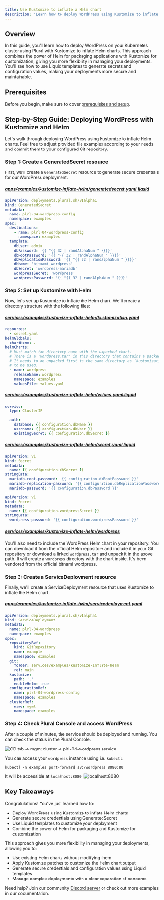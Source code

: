 ```yaml
---
title: Use Kustomize to inflate a Helm chart
description: 'Learn how to deploy WordPress using Kustomize to inflate Helm charts, combining the power of Helm for packaging and Kustomize for customization'
---
```

## Overview
In this guide, you'll learn how to deploy WordPress on your Kubernetes cluster using Plural with Kustomize to inflate Helm charts.
This approach combines the power of Helm for packaging applications with Kustomize for customization, giving you more flexibility
in managing your deployments. You'll see how to use Liquid templates to generate secrets and configuration values, making your
deployments more secure and maintainable.

## Prerequisites

Before you begin, make sure to cover [prerequisites and setup](../#prerequisites).

## Step-by-Step Guide: Deploying WordPress with Kustomize and Helm
Let's walk through deploying WordPress using Kustomize to inflate Helm charts. Feel free to adjust provided file
examples according to your needs and commit them to your configured Git repository.

### Step 1: Create a GeneratedSecret resource
First, we'll create a `GeneratedSecret` resource to generate secure credentials for our WordPress deployment.

##### [apps/examples/kustomize-inflate-helm/generatedsecret.yaml.liquid](#TODO)
```yaml
apiVersion: deployments.plural.sh/v1alpha1
kind: GeneratedSecret
metadata:
  name: plrl-04-wordpress-config
  namespace: examples
spec:
  destinations:
    - name: plrl-04-wordpress-config
      namespace: examples
  template:
    dbUser: admin
    dbPassword: '{{ "{{ 32 | randAlphaNum " }}}}'
    dbRootPassword: '{{ "{{ 32 | randAlphaNum " }}}}'
    dbReplicationPassword: '{{ "{{ 32 | randAlphaNum " }}}}'
    dbName: 'bitnami_wordpress'
    dbSecret: 'wordpress-mariadb'
    wordpressSecret: 'wordpress'
    wordpressPassword: '{{ "{{ 32 | randAlphaNum " }}}}'
```

### Step 2: Set up Kustomize with Helm
Now, let's set up Kustomize to inflate the Helm chart. We'll create a directory structure with the following files:

##### [services/examples/kustomize-inflate-helm/kustomization.yaml](#TODO)
```yaml
resources:
  - secret.yaml
helmGlobals:
  chartHome: .
helmCharts:
  # Must match the directory name with the unpacked chart.
  # There is a 'wordpress.tar' in this directory that contains a packed chart.
  # It needs to be unpacked first to the same directory as `kustomization.yaml`
  # to be used.
  - name: wordpress
    releaseName: wordpress
    namespace: examples
    valuesFile: values.yaml
```

##### [services/examples/kustomize-inflate-helm/values.yaml.liquid](#TODO)
```yaml
service:
  type: ClusterIP

  auth:
    database: {{ configuration.dbName }}
    username: {{ configuration.dbUser }}
    existingSecret: {{ configuration.dbSecret }}
```

##### [services/examples/kustomize-inflate-helm/secret.yaml.liquid](#TODO)
```yaml
apiVersion: v1
kind: Secret
metadata:
  name: {{ configuration.dbSecret }}
stringData:
  mariadb-root-password: '{{ configuration.dbRootPassword }}'
  mariadb-replication-password: '{{ configuration.dbReplicationPassword }}'
  mariadb-password: '{{ configuration.dbPassword }}'
---
apiVersion: v1
kind: Secret
metadata:
  name: {{ configuration.wordpressSecret }}
stringData:
  wordpress-password: '{{ configuration.wordpressPassword }}'
```

##### [services/examples/kustomize-inflate-helm/wordpress](#TODO)
You'll also need to include the WordPress Helm chart in your repository. You can download it from the official Helm repository and include it in your Git repository
or download a linked `wordpress.tar` and unpack it in the above path. It will create a `wordpress` directory with the chart inside. It's been vendored from the official 
bitnami wordpress.

### Step 3: Create a ServiceDeployment resource
Finally, we'll create a ServiceDeployment resource that uses Kustomize to inflate the Helm chart.

##### [apps/examples/kustomize-inflate-helm/servicedeployment.yaml](#TODO)
```yaml
apiVersion: deployments.plural.sh/v1alpha1
kind: ServiceDeployment
metadata:
  name: plrl-04-wordpress
  namespace: examples
spec:
  repositoryRef:
    kind: GitRepository
    name: example
    namespace: examples
  git:
    folder: services/examples/kustomize-inflate-helm
    ref: main
  kustomize:
    path: '.'
    enableHelm: true
  configurationRef:
    name: plrl-04-wordpress-config
    namespace: examples
  clusterRef:
    name: mgmt
    namespace: examples
```

### Step 4: Check Plural Console and access WordPress
After a couple of minutes, the service should be deployed and running. You can check the status in the Plural Console.

![](/assets/examples/plrl-04-console.png 'CD tab -> mgmt cluster -> plrl-04-wordpress service')

You can access your `wordpress` instance using i.e. `kubectl`.
```shell
kubectl -n examples port-forward svc/wordpress 8080:80
```

It will be accessible at `localhost:8080`.
![](/assets/examples/plrl-wordpress.png 'localhost:8080')

## Key Takeaways
Congratulations! You've just learned how to:
- Deploy WordPress using Kustomize to inflate Helm charts
- Generate secure credentials using GeneratedSecret
- Use Liquid templates to customize your deployment
- Combine the power of Helm for packaging and Kustomize for customization

This approach gives you more flexibility in managing your deployments, allowing you to:
- Use existing Helm charts without modifying them
- Apply Kustomize patches to customize the Helm chart output
- Generate secure credentials and configuration values using Liquid templates
- Manage complex deployments with a clear separation of concerns

Need help? Join our community [Discord server](https://discord.com/invite/bEBAMXV64s) or check out more examples in our documentation.
